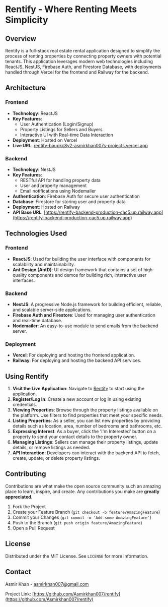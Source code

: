 # Rentify - Where Renting Meets Simplicity

## Overview
Rentify is a full-stack real estate rental application designed to simplify the process of renting properties by connecting property owners with potential tenants. This application leverages modern web technologies including ReactJS, NestJS, Firebase Auth, and Firestore Database, with deployments handled through Vercel for the frontend and Railway for the backend.

## Architecture

### Frontend
- **Technology**: ReactJS
- **Key Features**:
  - User Authentication (Login/Signup)
  - Property Listings for Sellers and Buyers
  - Interactive UI with Real-time Data Interaction
- **Deployment**: Hosted on Vercel
- **Live URL**: [rentify-baupkc8y2-asmirkhan007s-projects.vercel.app](https://rentify-baupkc8y2-asmirkhan007s-projects.vercel.app)

### Backend
- **Technology**: NestJS
- **Key Features**:
  - RESTful API for handling property data
  - User and property management
  - Email notifications using Nodemailer
- **Authentication**: Firebase Auth for secure user authentication
- **Database**: Firestore for storing user and property data
- **Deployment**: Hosted on Railway
- **API Base URL**: [https://rentify-backend-production-cac5.up.railway.app](https://rentify-backend-production-cac5.up.railway.app)

## Technologies Used

### Frontend
- **ReactJS**: Used for building the user interface with components for scalability and maintainability.
- **Ant Design (AntD)**: UI design framework that contains a set of high-quality components and demos for building rich, interactive user interfaces.

### Backend
- **NestJS**: A progressive Node.js framework for building efficient, reliable, and scalable server-side applications.
- **Firebase Auth and Firestore**: Used for managing user authentication and real-time database.
- **Nodemailer**: An easy-to-use module to send emails from the backend server.

### Deployment
- **Vercel**: For deploying and hosting the frontend application.
- **Railway**: For deploying and hosting the backend API services.

## Using Rentify

1. **Visit the Live Application**: Navigate to [Rentify](https://rentify-baupkc8y2-asmirkhan007s-projects.vercel.app) to start using the application.
2. **Register/Log In**: Create a new account or log in using existing credentials.
3. **Viewing Properties**: Browse through the property listings available on the platform. Use filters to find properties that meet your specific needs.
4. **Listing Properties**: As a seller, you can list new properties by providing details such as location, area, number of bedrooms and bathrooms, etc.
5. **Expressing Interest**: As a buyer, click the 'I'm Interested' button on a property to send your contact details to the property owner.
6. **Managing Listings**: Sellers can manage their property listings, update details, or remove listings as needed.
7. **API Interaction**: Developers can interact with the backend API to fetch, create, update, or delete property listings.

## Contributing

Contributions are what make the open source community such an amazing place to learn, inspire, and create. Any contributions you make are **greatly appreciated**.

1. Fork the Project
2. Create your Feature Branch (`git checkout -b feature/AmazingFeature`)
3. Commit your Changes (`git commit -m 'Add some AmazingFeature'`)
4. Push to the Branch (`git push origin feature/AmazingFeature`)
5. Open a Pull Request

## License

Distributed under the MIT License. See `LICENSE` for more information.

## Contact

Asmir Khan - [asmirkhan007@gmail.com](mailto:asmirkhan007@gmail.com)

Project Link: [https://github.com/Asmirkhan007/rentify](https://github.com/Asmirkhan007/rentify)
